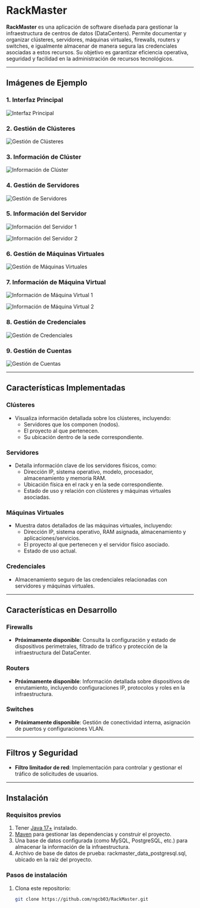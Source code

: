 # RackMaster

**RackMaster** es una aplicación de software diseñada para gestionar la infraestructura de centros de datos (DataCenters). Permite documentar y organizar clústeres, servidores, máquinas virtuales, firewalls, routers y switches, e igualmente almacenar de manera segura las credenciales asociadas a estos recursos. Su objetivo es garantizar eficiencia operativa, seguridad y facilidad en la administración de recursos tecnológicos.

---

## Imágenes de Ejemplo

### 1. Interfaz Principal
![Interfaz Principal](https://github.com/user-attachments/assets/5129dab0-e1f0-41b9-975c-dc25bfacd1c1)

### 2. Gestión de Clústeres
![Gestión de Clústeres](https://github.com/user-attachments/assets/e008f3bc-3c35-4b06-810b-9be55246492f)

### 3. Información de Clúster
![Información de Clúster](https://github.com/user-attachments/assets/cd2ef9db-73b9-4a6f-a2b8-177e66a32951)

### 4. Gestión de Servidores
![Gestión de Servidores](https://github.com/user-attachments/assets/fd71a4d9-304e-46f6-bacc-a756fd37afed)

### 5. Información del Servidor
![Información del Servidor 1](https://github.com/user-attachments/assets/c621811b-3b45-448a-a45f-15e5e5a02766)

![Información del Servidor 2](https://github.com/user-attachments/assets/a6fc8681-4eec-4da1-9f1c-5484bd0ccb82)

### 6. Gestión de Máquinas Virtuales
![Gestión de Máquinas Virtuales](https://github.com/user-attachments/assets/83d5c8a7-08a7-413f-b6f1-a964ae0107b6)

### 7. Información de Máquina Virtual
![Información de Máquina Virtual 1](https://github.com/user-attachments/assets/a07d4240-89c7-4c53-8968-b0ae42b2e8ea)

![Información de Máquina Virtual 2](https://github.com/user-attachments/assets/ec2f6fbf-0ae1-402f-8802-79efd3214c4f)

### 8. Gestión de Credenciales
![Gestión de Credenciales](https://github.com/user-attachments/assets/18ae8f00-0bdd-447f-9637-b911bf49409c)

### 9. Gestión de Cuentas
![Gestión de Cuentas](https://github.com/user-attachments/assets/4b7e783d-9263-4e63-bce4-e737f4b72fe6)

---

## Características Implementadas

### Clústeres
- Visualiza información detallada sobre los clústeres, incluyendo:
  - Servidores que los componen (nodos).
  - El proyecto al que pertenecen.
  - Su ubicación dentro de la sede correspondiente.

### Servidores
- Detalla información clave de los servidores físicos, como:
  - Dirección IP, sistema operativo, modelo, procesador, almacenamiento y memoria RAM.
  - Ubicación física en el rack y en la sede correspondiente.
  - Estado de uso y relación con clústeres y máquinas virtuales asociadas.

### Máquinas Virtuales
- Muestra datos detallados de las máquinas virtuales, incluyendo:
  - Dirección IP, sistema operativo, RAM asignada, almacenamiento y aplicaciones/servicios.
  - El proyecto al que pertenecen y el servidor físico asociado.
  - Estado de uso actual.

### Credenciales
- Almacenamiento seguro de las credenciales relacionadas con servidores y máquinas virtuales.

---

## Características en Desarrollo

### Firewalls
- **Próximamente disponible**: Consulta la configuración y estado de dispositivos perimetrales, filtrado de tráfico y protección de la infraestructura del DataCenter.

### Routers
- **Próximamente disponible**: Información detallada sobre dispositivos de enrutamiento, incluyendo configuraciones IP, protocolos y roles en la infraestructura.

### Switches
- **Próximamente disponible**: Gestión de conectividad interna, asignación de puertos y configuraciones VLAN.

---

## Filtros y Seguridad
- **Filtro limitador de red**: Implementación para controlar y gestionar el tráfico de solicitudes de usuarios.

---

## Instalación

### Requisitos previos

1. Tener [Java 17+](https://www.oracle.com/java/technologies/javase-jdk17-downloads.html) instalado.
2. [Maven](https://maven.apache.org/install.html) para gestionar las dependencias y construir el proyecto.
3. Una base de datos configurada (como MySQL, PostgreSQL, etc.) para almacenar la información de la infraestructura.
4. Archivo de base de datos de prueba: rackmaster_data_postgresql.sql, ubicado en la raíz del proyecto.

### Pasos de instalación

1. Clona este repositorio:

   ```bash
   git clone https://github.com/ngcb03/RackMaster.git

